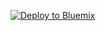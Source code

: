 [![Deploy to Bluemix](https://bluemix.net/deploy/button.png)](https://bluemix.net/deploy?repository=https://github.com/praveend/simple-todos)
